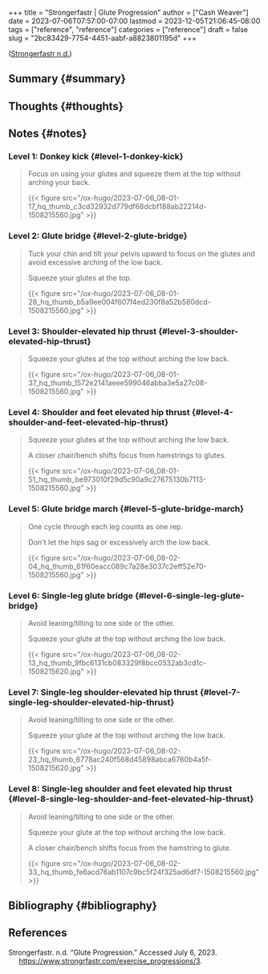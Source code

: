 +++
title = "Strongerfastr | Glute Progression"
author = ["Cash Weaver"]
date = 2023-07-06T07:57:00-07:00
lastmod = 2023-12-05T21:06:45-08:00
tags = ["reference", "reference"]
categories = ["reference"]
draft = false
slug = "2bc83429-7754-4451-aabf-a8823801195d"
+++

(<a href="#citeproc_bib_item_1">Strongerfastr n.d.</a>)


## Summary {#summary}


## Thoughts {#thoughts}


## Notes {#notes}


### Level 1: Donkey kick {#level-1-donkey-kick}

> Focus on using your glutes and squeeze them at the top without arching your back.
>
> {{< figure src="/ox-hugo/2023-07-06_08-01-17_hq_thumb_c3cd32932d779df68dcbf188ab22214d-1508215560.jpg" >}}


### Level 2: Glute bridge {#level-2-glute-bridge}

> Tuck your chin and tilt your pelvis upward to focus on the glutes and avoid excessive arching of the low back.
>
> Squeeze your glutes at the top.
>
> {{< figure src="/ox-hugo/2023-07-06_08-01-28_hq_thumb_b5a9ee004f607f4ed230f8a52b580dcd-1508215560.jpg" >}}


### Level 3: Shoulder-elevated hip thrust {#level-3-shoulder-elevated-hip-thrust}

> Squeeze your glutes at the top without arching the low back.
>
> {{< figure src="/ox-hugo/2023-07-06_08-01-37_hq_thumb_1572e2141aeee599046abba3e5a27c08-1508215560.jpg" >}}


### Level 4: Shoulder and feet elevated hip thrust {#level-4-shoulder-and-feet-elevated-hip-thrust}

> Squeeze your glutes at the top without arching the low back.
>
> A closer chair/bench shifts focus from hamstrings to glutes.
>
> {{< figure src="/ox-hugo/2023-07-06_08-01-51_hq_thumb_be973010f29d5c90a9c27675130b7113-1508215560.jpg" >}}


### Level 5: Glute bridge march {#level-5-glute-bridge-march}

> One cycle through each leg counts as one rep.
>
> Don't let the hips sag or excessively arch the low back.
>
> {{< figure src="/ox-hugo/2023-07-06_08-02-04_hq_thumb_61f60eacc089c7a28e3037c2eff52e70-1508215560.jpg" >}}


### Level 6: Single-leg glute bridge {#level-6-single-leg-glute-bridge}

> Avoid leaning/tilting to one side or the other.
>
> Squeeze your glute at the top without arching the low back.
>
> {{< figure src="/ox-hugo/2023-07-06_08-02-13_hq_thumb_9fbc6131cb083329f8bcc0532ab3cd1c-1508215620.jpg" >}}


### Level 7: Single-leg shoulder-elevated hip thrust {#level-7-single-leg-shoulder-elevated-hip-thrust}

> Avoid leaning/tilting to one side or the other.
>
> Squeeze your glute at the top without arching the low back.
>
> {{< figure src="/ox-hugo/2023-07-06_08-02-23_hq_thumb_6778ac240f568d45898abca6760b4a5f-1508215620.jpg" >}}


### Level 8: Single-leg shoulder and feet elevated hip thrust {#level-8-single-leg-shoulder-and-feet-elevated-hip-thrust}

> Avoid leaning/tilting to one side or the other.
>
> Squeeze your glute at the top without arching the low back.
>
> A closer chair/bench shifts focus from the hamstring to glute.
>
> {{< figure src="/ox-hugo/2023-07-06_08-02-33_hq_thumb_fe6acd76ab1107c9bc5f24f325ad6df7-1508215560.jpg" >}}


## Bibliography {#bibliography}

## References

<style>.csl-entry{text-indent: -1.5em; margin-left: 1.5em;}</style><div class="csl-bib-body">
  <div class="csl-entry"><a id="citeproc_bib_item_1"></a>Strongerfastr. n.d. “Glute Progression.” Accessed July 6, 2023. <a href="https://www.strongrfastr.com/exercise_progressions/3">https://www.strongrfastr.com/exercise_progressions/3</a>.</div>
</div>

